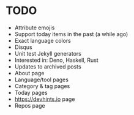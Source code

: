# TODO

* Attribute emojis
* Support today items in the past (a while ago)
* Exact language colors
* Disqus
* Unit test Jekyll generators
* Interested in: Deno, Haskell, Rust
* Updates to archived posts
* About page
* Language/tool pages
* Category & tag pages
* Today pages
* https://devhints.io page
* Repos page
